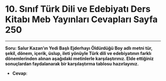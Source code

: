# 10. Sınıf Türk Dili ve Edebiyatı Ders Kitabı Meb Yayınları Cevapları Sayfa 250

---

**Soru: Salur Kazan’ın Yedi Başlı Ejderhayı Öldürdüğü Boy adlı metni tür, şekil, dönem, içerik, üslup, ileti yönüyle Türk dili ve edebiyatının farklı dönemlerinden alınan aşağıdaki metinlerle karşılaştırınız. Elde ettiğiniz sonuçlardan faydalanarak bir karşılaştırma tablosu hazırlayınız.**

-   **Cevap**: